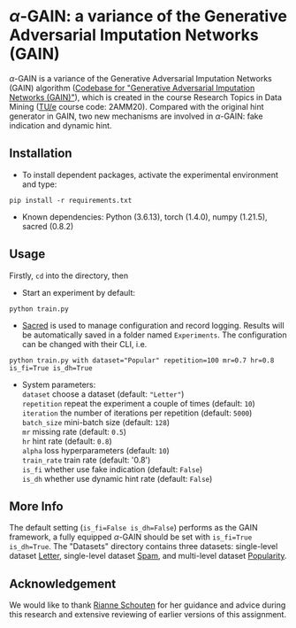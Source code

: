 # $\alpha$-GAIN: a variance of the Generative Adversarial Imputation Networks (GAIN)

$\alpha$-GAIN is a variance of the Generative Adversarial Imputation Networks (GAIN) algorithm ([Codebase for "Generative Adversarial Imputation Networks (GAIN)"](https://github.com/jsyoon0823/GAIN)), which is created in the course Research Topics in Data Mining ([TU/e](https://www.tue.nl/en/) course code: 2AMM20). Compared with the original hint generator in GAIN, two new mechanisms are involved in $\alpha$-GAIN: fake indication and dynamic hint.

## Installation

- To install dependent packages, activate the experimental environment and type: <br>

```
pip install -r requirements.txt
```

- Known dependencies: Python (3.6.13), torch (1.4.0), numpy (1.21.5), sacred (0.8.2)

## Usage

Firstly, `cd` into the directory, then

- Start an experiment by default: <br>

```
python train.py
```

- [Sacred](https://github.com/IDSIA/sacred) is used to manage configuration and record logging. Results will be automatically saved in a folder named `Experiments`. The configuration can be changed with their CLI, i.e. <br>

```
python train.py with dataset="Popular" repetition=100 mr=0.7 hr=0.8 is_fi=True is_dh=True
```

- System parameters: <br>
  `dataset` choose a dataset (default: `"Letter"`)<br>
  `repetition` repeat the experiment a couple of times (default: `10`)<br>
  `iteration` the number of iterations per repetition (default: `5000`)<br>
  `batch_size` mini-batch size (default: `128`)<br>
  `mr` missing rate (default: `0.5`)<br>
  `hr` hint rate (default: `0.8`)<br>
  `alpha` loss hyperparameters (default: `10`)<br>
  `train_rate` train rate (default: '0.8')<br>
  `is_fi` whether use fake indication (default: `False`)<br>
  `is_dh` whether use dynamic hint rate (default: `False`)

## More Info

The default setting (`is_fi=False is_dh=False`) performs as the GAIN framework, a fully equipped $\alpha$-GAIN should be set with `is_fi=True is_dh=True`. The "Datasets" directory contains three datasets: single-level dataset [Letter](https://archive.ics.uci.edu/ml/datasets/Letter+Recognition), single-level dataset [Spam](https://archive.ics.uci.edu/ml/datasets/Spambase), and multi-level dataset [Popularity](https://github.com/MultiLevelAnalysis/Datasets-third-edition-Multilevel-book/tree/479cec4390efb7f84bb94df0e3c381e173782669/chapter%202/popularity/SPSS).

## Acknowledgement

We would like to thank [Rianne Schouten](https://github.com/RianneSchouten) for her guidance and advice during this research and extensive reviewing of earlier versions of this assignment.
